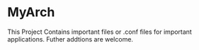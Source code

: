 # MyArch
This Project Contains important files or .conf files for important applications. Futher addtions are welcome.
